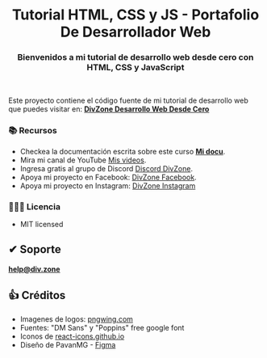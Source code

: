 <h1 align="center">Tutorial HTML, CSS y JS - Portafolio De Desarrollador Web</h1>
<h3 align="center">
    Bienvenidos a mi tutorial de desarrollo web desde cero con HTML, CSS y JavaScript
</h3>
<br/>

Este proyecto contiene el código fuente de mi tutorial de desarrollo web que puedes visitar en: [**DivZone Desarrollo Web Desde Cero**](https://div.zone/)

### 📚 Recursos

- Checkea la documentación escrita sobre este curso [**Mi docu**](https://docs.div.zone).
- Mira mi canal de YouTube [Mis videos](https://www.youtube.com/@div_zone).
- Ingresa gratis al grupo de Discord [Discord DivZone](https://discord.gg/pNST4gkgby).
- Apoya mi proyecto en Facebook: [DivZone Facebook](https://www.facebook.com/divzone.official).
- Apoya mi proyecto en Instagram: [DivZone Instagram](https://www.instagram.com/divzone.official/)

### 👩🏻‍⚖️ Licencia

- MIT licensed

## ✔ Soporte

**help@div.zone**

## 👍 Créditos

- Imagenes de logos: [pngwing.com](https://www.svgrepo.com/)
- Fuentes: "DM Sans" y "Poppins" free google font
- Iconos de [react-icons.github.io](https://react-icons.github.io/react-icons/)
- Diseño de PavanMG - [Figma](https://www.figma.com/)

